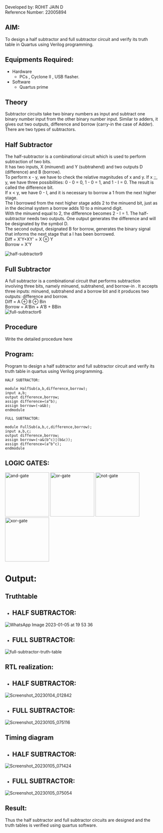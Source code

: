Developed by: ROHIT JAIN D  
Reference Number: 22005894  


## AIM:
To design a half subtractor and full subtractor circuit and verify its truth table in Quartus using Verilog programming.

## Equipments Required:
- Hardware 
  - PCs , Cyclone II , USB flasher.
- Software  
  - Quartus prime  
  
## Theory
Subtractor circuits take two binary numbers as input and subtract one binary number input from the other binary number input. Similar to adders, it gives out two outputs, difference and borrow (carry-in the case of Adder). There are two types of subtractors.  

## Half Subtractor
The half-subtractor is a combinational circuit which is used to perform subtraction of two bits.  
It has two inputs, X (minuend) and Y (subtrahend) and two outputs D (difference) and B (borrow).  
To perform x - y, we have to check the relative magnitudes of x and y.
If x ;;, y, we have three possibilities: 0 - 0 = 0, 1 - 0 = 1, and 1 - I = 0. The result is called the difference bit.  
If x < y, we have 0 - I, and it is necessary to borrow a 1 from the next higher stage.  
The I borrowed from the next higher stage adds 2 to the minuend bit, just as in the decimal system a borrow adds 10 to a minuend digit.  
With the minuend equal to 2, the difference becomes 2 - I = 1. The half-subtractor needs two outputs. One output generates the difference and will be designated
by the symbol D.  
The second output, designated B for borrow, generates the binary signal that informs the next stage that a I has been borrowed.  
Diff = X'Y+XY' = X ⊕ Y  
Borrow = X'Y  

![half-subtractor9](https://user-images.githubusercontent.com/36288975/166112538-58c3bc7c-ee5d-4e6a-ac8d-8e8328efe27a.png)

## Full Subtractor
A full subtractor is a combinational circuit that performs subtraction involving three bits, namely minuend, subtrahend, and borrow-in . It accepts three inputs: minuend, subtrahend and a borrow bit and it produces two outputs: difference and borrow.  
Diff = A ⊕ B ⊕ Bin  
Borrow = A'Bin + A'B + BBin  
![full-subtractor6](https://user-images.githubusercontent.com/36288975/166112541-24c68359-3de8-4674-ae22-8272ffc385ed.png)  

## Procedure
Write the detailed procedure here 
## Program:
Program to design a half subtractor and full subtractor circuit and verify its truth table in quartus using Verilog programming.
```
HALF SUBTRACTOR:

module HalfSub(a,b,difference,borrow);
input a,b;
output difference,borrow;
assign difference=(a^b);
assign borrow=(~a&b);
endmodule

FULL SUBTRACTOR:

module FullSub(a,b,c,difference,borrow);
input a,b,c;
output difference,borrow;
assign borrow=(~a&(b^c)|(b&c));
assign difference=(a^b^c);
endmodule
```
## LOGIC GATES:  
<img width="145" height="145" alt="and-gate" src="https://user-images.githubusercontent.com/118707073/210804152-d3067756-db97-49b6-81f9-859224ab815e.png">          <img width="145" height="145" alt="or-gate" src="https://user-images.githubusercontent.com/118707073/210804186-b2fd26ff-4908-4580-b064-b49bb33c4b6b.png">             <img width="145" height="145" alt="not-gate" src="https://user-images.githubusercontent.com/118707073/210804437-c8289936-6877-4420-ac8e-b6de9497de25.png">            <img width="145" height="145" alt="xor-gate" src="https://user-images.githubusercontent.com/118707073/210804204-908a6987-8a7f-449d-b33b-42b08166e0d9.png">




# Output:

## Truthtable
- ## HALF SUBTRACTOR:
![WhatsApp Image 2023-01-05 at 19 53 36](https://user-images.githubusercontent.com/118707073/210802334-f7ee77a0-38db-4917-986a-e0c154cd17a8.jpg)
- ## FULL SUBTRACTOR:
![full-subtractor-truth-table](https://user-images.githubusercontent.com/118707073/210806829-e8faa983-2648-444c-8290-2b1082744d52.jpg)

##  RTL realization:
- ## HALF SUBTRACTOR:
![Screenshot_20230104_012842](https://user-images.githubusercontent.com/118707073/210792084-25ab0017-b381-4eb3-9d99-fb6c6fd40c8d.png)


- ## FULL SUBTRACTOR:
![Screenshot_20230105_075116](https://user-images.githubusercontent.com/118707073/210801886-6f94f3e4-50a2-4074-942c-1635968be9ed.png)


## Timing diagram 
- ## HALF SUBTRACTOR:
![Screenshot_20230105_071424](https://user-images.githubusercontent.com/118707073/210794248-a1ec9343-5e1a-4f43-94f7-21aec0586c7c.png)
- ## FULL SUBTRACTOR:
![Screenshot_20230105_075054](https://user-images.githubusercontent.com/118707073/210802008-99d86d7b-c012-460e-8ef5-fbcbb8c5f60b.png)





## Result:
Thus the half subtractor and full subtractor circuits are designed and the truth tables is verified using quartus software.
